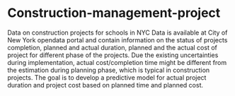 # Construction-management-project
Data on construction projects for schools in NYC Data is available at City of New York opendata portal and contain information on the status of projects completion, planned and actual duration, planned and the actual cost of project for different phase of the projects. Due the existing uncertainties during implementation, actual cost/completion time might be different from the estimation during planning phase, which is typical in construction projects. The goal is to develop a predictive model for actual project duration and project cost based on planned time and planned cost.
